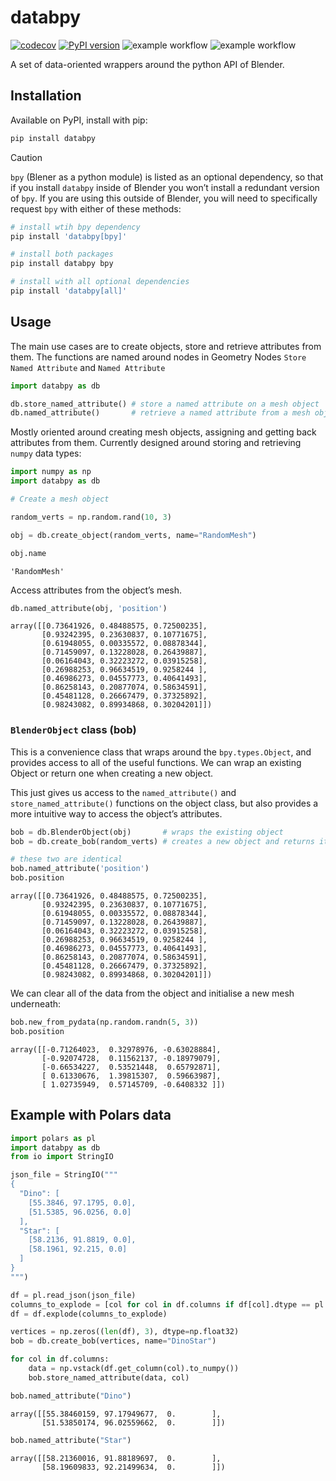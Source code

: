 # databpy


[![codecov](https://codecov.io/gh/BradyAJohnston/databpy/graph/badge.svg?token=KFuu67hzAz)](https://codecov.io/gh/BradyAJohnston/databpy)
[![PyPI version](https://img.shields.io/pypi/v/databpy)](https://pypi.org/project/databpy/) ![example
workflow](https://github.com/bradyajohnston/databpy/actions/workflows/tests.yml/badge.svg)
![example
workflow](https://github.com/bradyajohnston/databpy/actions/workflows/ci-cd.yml/badge.svg)

A set of data-oriented wrappers around the python API of Blender.

## Installation

Available on PyPI, install with pip:

``` bash
pip install databpy
```

> [!CAUTION]
>
> `bpy` (Blener as a python module) is listed as an optional dependency,
> so that if you install `databpy` inside of Blender you won’t install a
> redundant version of `bpy`. If you are using this outside of Blender,
> you will need to specifically request `bpy` with either of these
> methods:
>
> ``` bash
> # install wtih bpy dependency
> pip install 'databpy[bpy]'
>
> # install both packages
> pip install databpy bpy
>
> # install with all optional dependencies
> pip install 'databpy[all]'
> ```

## Usage

The main use cases are to create objects, store and retrieve attributes
from them. The functions are named around nodes in Geometry Nodes
`Store Named Attribute` and `Named Attribute`

``` python
import databpy as db

db.store_named_attribute() # store a named attribute on a mesh object
db.named_attribute()       # retrieve a named attribute from a mesh object
```

Mostly oriented around creating mesh objects, assigning and getting back
attributes from them. Currently designed around storing and retrieving
`numpy` data types:

``` python
import numpy as np
import databpy as db

# Create a mesh object

random_verts = np.random.rand(10, 3)

obj = db.create_object(random_verts, name="RandomMesh")

obj.name
```

    'RandomMesh'

Access attributes from the object’s mesh.

``` python
db.named_attribute(obj, 'position')
```

    array([[0.73641926, 0.48488575, 0.72500235],
           [0.93242395, 0.23630837, 0.10771675],
           [0.61948055, 0.00335572, 0.08878344],
           [0.71459097, 0.13228028, 0.26439887],
           [0.06164043, 0.32223272, 0.03915258],
           [0.26988253, 0.96634519, 0.9258244 ],
           [0.46986273, 0.04557773, 0.40641493],
           [0.86258143, 0.20877074, 0.58634591],
           [0.45481128, 0.26667479, 0.37325892],
           [0.98243082, 0.89934868, 0.30204201]])

### `BlenderObject` class (bob)

This is a convenience class that wraps around the `bpy.types.Object`,
and provides access to all of the useful functions. We can wrap an
existing Object or return one when creating a new object.

This just gives us access to the `named_attribute()` and
`store_named_attribute()` functions on the object class, but also
provides a more intuitive way to access the object’s attributes.

``` python
bob = db.BlenderObject(obj)       # wraps the existing object 
bob = db.create_bob(random_verts) # creates a new object and returns it already wrapped

# these two are identical
bob.named_attribute('position')
bob.position
```

    array([[0.73641926, 0.48488575, 0.72500235],
           [0.93242395, 0.23630837, 0.10771675],
           [0.61948055, 0.00335572, 0.08878344],
           [0.71459097, 0.13228028, 0.26439887],
           [0.06164043, 0.32223272, 0.03915258],
           [0.26988253, 0.96634519, 0.9258244 ],
           [0.46986273, 0.04557773, 0.40641493],
           [0.86258143, 0.20877074, 0.58634591],
           [0.45481128, 0.26667479, 0.37325892],
           [0.98243082, 0.89934868, 0.30204201]])

We can clear all of the data from the object and initialise a new mesh
underneath:

``` python
bob.new_from_pydata(np.random.randn(5, 3))
bob.position
```

    array([[-0.71264023,  0.32978976, -0.63028884],
           [-0.92074728,  0.11562137, -0.18979079],
           [-0.66534227,  0.53521448,  0.65792871],
           [ 0.61330676,  1.39815307,  0.59663987],
           [ 1.02735949,  0.57145709, -0.6408332 ]])

## Example with Polars data

``` python
import polars as pl
import databpy as db
from io import StringIO

json_file = StringIO("""
{
  "Dino": [
    [55.3846, 97.1795, 0.0],
    [51.5385, 96.0256, 0.0]
  ],
  "Star": [
    [58.2136, 91.8819, 0.0],
    [58.1961, 92.215, 0.0]
  ]
}
""")

df = pl.read_json(json_file)
columns_to_explode = [col for col in df.columns if df[col].dtype == pl.List(pl.List)]
df = df.explode(columns_to_explode)

vertices = np.zeros((len(df), 3), dtype=np.float32)
bob = db.create_bob(vertices, name="DinoStar")

for col in df.columns:
    data = np.vstack(df.get_column(col).to_numpy())
    bob.store_named_attribute(data, col)

bob.named_attribute("Dino")
```

    array([[55.38460159, 97.17949677,  0.        ],
           [51.53850174, 96.02559662,  0.        ]])

``` python
bob.named_attribute("Star")
```

    array([[58.21360016, 91.88189697,  0.        ],
           [58.19609833, 92.21499634,  0.        ]])
